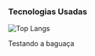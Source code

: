 ### Tecnologias Usadas

![Top Langs](https://github-readme-stats.vercel.app/api/top-langs/?username=nandonweb&layout=compact&theme=dark)

Testando a baguaça
